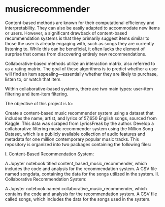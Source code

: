 # musicrecommender

Content-based methods are known for their computational efficiency and interpretability. They can also be easily adapted to accommodate new items or users. However, a significant drawback of content-based recommendation systems is that they primarily suggest items similar to those the user is already engaging with, such as songs they are currently listening to. While this can be beneficial, it often lacks the element of surprise that comes from discovering entirely new recommendations.

Collaborative-based methods utilize an interaction matrix, also referred to as a rating matrix. The goal of these algorithms is to predict whether a user will find an item appealing—essentially whether they are likely to purchase, listen to, or watch that item.

Within collaborative-based systems, there are two main types: user-item filtering and item-item filtering.

The objective of this project is to:

Create a content-based music recommender system using a dataset that includes the name, artist, and lyrics of 57,650 English songs, sourced from Kaggle. This data was scraped from LyricsFreak by the author.
Develop a collaborative filtering music recommender system using the Million Song Dataset, which is a publicly available collection of audio features and metadata for one million contemporary popular music tracks.
This repository is organized into two packages containing the following files:

I. Content-Based Recommendation System:

A Jupyter notebook titled content_based_music_recommender, which includes the code and analysis for the recommendation system.
A CSV file named songdata, containing the data for the songs utilized in the system.
II. Collaborative Recommendation System:

A Jupyter notebook named collaborative_music_recommender, which contains the code and analysis for the recommendation system.
A CSV file called songs, which includes the data for the songs used in the system.
